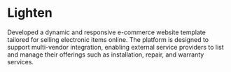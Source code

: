 # Lighten
Developed a dynamic and responsive e-commerce website template tailored for selling electronic items online. The platform is designed to support multi-vendor integration, enabling external service providers to list and manage their offerings such as installation, repair, and warranty services.
